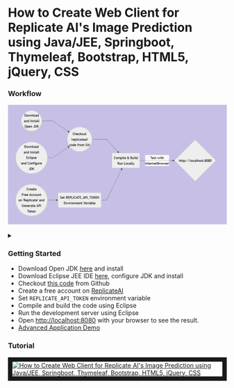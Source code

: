 
# How to Create Web Client for Replicate AI's Image Prediction using Java/JEE, Springboot, Thymeleaf, Bootstrap, HTML5, jQuery, CSS
### Workflow

![Alt text](wf.png)

<details>

<summary></summary>

```mermaid
graph LR
A((Download<br/>and Install<br/>Open JDK)) --> F
B((Download<br/>and Install<br/>Eclipse<br/>and Configure<br/>JDK)) --> F
C(Set REPLICATE_API_TOKEN<br/>Environment Variable<br/>)
D((Create<br/>Free Account<br/>on 'Replicate' and<br/>Generate API<br/>Token)) --> C
F((Checkout<br/>'replicateai'<br/>code from Git)) --> G
C --> G[Compile & Build<br/>Run Locally]
G -- Test with<br/>InternetBrowser --> H{http://localhost:8080}
```
</details>

### Getting Started
<ul>
<li>Download Open JDK <a href="https://openjdk.org/" target="_new">here</a> and install</li>
<li>Download Eclipse JEE IDE <a href="https://www.eclipse.org/downloads/packages/release/2022-12/r/eclipse-ide-enterprise-java-and-web-developers" target="_new">here</a>, configure JDK and install</li>
<li>Checkout <a href="https://github.com/lalumastan/replicateai.git">this code</a> from Github</li>
<li>Create a free account on <a href="https://replicate.com/" target="_new">ReplicateAI</a></li>
<li>Set <code>REPLICATE_API_TOKEN</code> environment variable </li>
<li>Compile and build the code using Eclipse</li>
<li>Run the development server using Eclipse</li>
<li>Open <a  href="http://localhost:8080" target="_new">http://localhost:8080</a> with your browser to see the result.</li>
<li><a href="?site=aw" target="_new">Advanced Application Demo</a></li>
</ul>

### Tutorial

<a  href="http://www.youtube.com/watch?feature=player_embedded&v=MiHdtssm2V8"  target="_blank"><img  src="http://img.youtube.com/vi/MiHdtssm2V8/0.jpg"  alt="How to Create Web Client for Replicate AI's Image Prediction using Java/JEE, Springboot, Thymeleaf, Bootstrap, HTML5, jQuery, CSS" width="240"  height="180"  border="10"  /></a>
